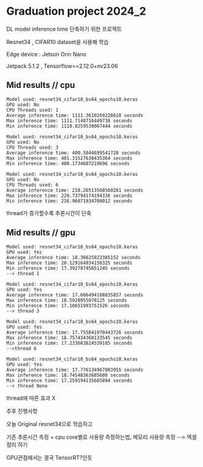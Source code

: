 # Graduation project 2024_2

DL model inference time 단축하기 위한 프로젝트

Resnet34 , CIFAR10 dataset을 사용해 학습

Edge device : Jetson Orin Nano

Jetpack 5.1.2 , Tensorflow==2.12.0+nv23.06


## Mid results // cpu
```
Model used: resnet34_cifar10_bs64_epochs10.keras
GPU used: No
CPU Threads used: 1
Average inference time: 1111.3610269228618 seconds
Max inference time: 1111.7148716449738 seconds
Min inference time: 1110.8259530067444 seconds
```

```
Model used: resnet34_cifar10_bs64_epochs10.keras
GPU used: No
CPU Threads used: 3
Average inference time: 400.5844699541728 seconds
Max inference time: 401.31527638435364 seconds
Min inference time: 400.1734607219696 seconds
```

```
Model used: resnet34_cifar10_bs64_epochs10.keras
GPU used: No
CPU Threads used: 6
Average inference time: 218.26513568560281 seconds
Max inference time: 220.73794174194336 seconds
Min inference time: 216.96071934700012 seconds
```

thread가 증가할수록 추론시간이 단축


## Mid results // gpu

```
Model used: resnet34_cifar10_bs64_epochs10.keras
GPU used: Yes
Average inference time: 18.36625822385152 seconds
Max inference time: 20.129164934158325 seconds
Min inference time: 17.39278745651245 seconds
--> thread 1
```

```
Model used: resnet34_cifar10_bs64_epochs10.keras
GPU used: Yes
Average inference time: 17.606494108835857 seconds
Max inference time: 18.5928955078125 seconds
Min inference time: 17.10651993751526 seconds
--> thread 3
```

```
Model used: resnet34_cifar10_bs64_epochs10.keras
GPU used: Yes
Average inference time: 17.755841970443726 seconds
Max inference time: 18.757434368133545 seconds
Min inference time: 17.233683824539185 seconds
-->thread 6
```

```
Model used: resnet34_cifar10_bs64_epochs10.keras
GPU used: Yes
Average inference time: 17.776134967803955 seconds
Max inference time: 18.74548363685608 seconds
Min inference time: 17.259194135665894 seconds
--> thread None
```

thread에 따른 효과 X



추후 진행사항

오늘 Original resnet34으로 학습하고

기존 추론시간 측정 + cpu core별로 사용량 측정하는법, 메모리 사용량 측정 --> 엑셀 정리 하기

GPU관점에서는 결국 TensorRT?인듯






